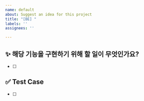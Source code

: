 ```yaml
---
name: default
about: Suggest an idea for this project
title: "[BE] "
labels: ''
assignees: ''

---
```


## ✨ 해당 기능을 구현하기 위해 할 일이 무엇인가요? 
- [ ] 

## ✅ Test Case
- [ ]
